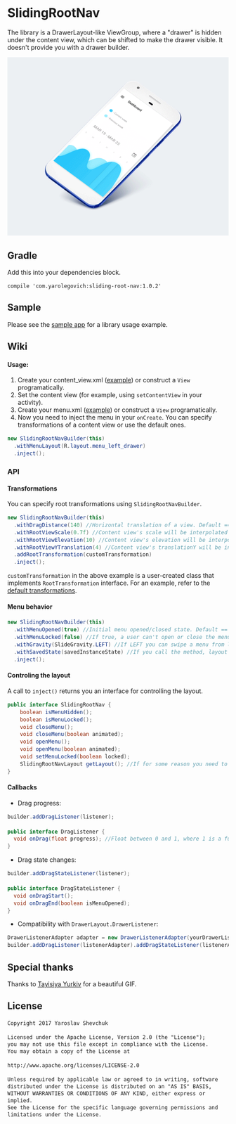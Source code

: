 # SlidingRootNav

The library is a DrawerLayout-like ViewGroup, where a "drawer" is hidden under the content view, which can be shifted to make the drawer visible. It doesn't provide you with a drawer builder.

![GifSample](art/sample.gif)

## Gradle 
Add this into your dependencies block.
```
compile 'com.yarolegovich:sliding-root-nav:1.0.2'
```
## Sample
Please see the [sample app](sample/src/main/java/com/yarolegovich/slidingrootnav/sample) for a library usage example.

## Wiki
#### Usage:
 1. Create your content_view.xml ([example](sample/src/main/res/layout/activity_main.xml)) or construct a `View` programatically.
 2. Set the content view (for example, using `setContentView` in your activity).
 3. Create your menu.xml ([example](sample/src/main/res/layout/menu_left_drawer.xml)) or construct a `View` programatically.
 4. Now you need to inject the menu in your `onCreate`. You can specify transformations of a content view or use the default ones. 
```java
new SlidingRootNavBuilder(this)
  .withMenuLayout(R.layout.menu_left_drawer)
  .inject();
```

### API
#### Transformations
You can specify root transformations using `SlidingRootNavBuilder`.
```java
new SlidingRootNavBuilder(this)
  .withDragDistance(140) //Horizontal translation of a view. Default == 180dp
  .withRootViewScale(0.7f) //Content view's scale will be interpolated between 1f and 0.7f. Default == 0.65f;
  .withRootViewElevation(10) //Content view's elevation will be interpolated between 0 and 10dp. Default == 8.
  .withRootViewYTranslation(4) //Content view's translationY will be interpolated between 0 and 4. Default == 0
  .addRootTransformation(customTransformation)
  .inject();
```
`customTransformation` in the above example is a user-created class that implements `RootTransformation` interface. For an example, refer to the [default transformations](library/src/main/java/com/yarolegovich/slidingrootnav/transform). 

#### Menu behavior
```java
new SlidingRootNavBuilder(this)
  .withMenuOpened(true) //Initial menu opened/closed state. Default == false
  .withMenuLocked(false) //If true, a user can't open or close the menu. Default == false.
  .withGravity(SlideGravity.LEFT) //If LEFT you can swipe a menu from left to right, if RIGHT - the direction is opposite. 
  .withSavedState(savedInstanceState) //If you call the method, layout will restore its opened/closed state
  .inject();
```
#### Controling the layout
A call to `inject()` returns you an interface for controlling the layout.
```java
public interface SlidingRootNav {
    boolean isMenuHidden();
    boolean isMenuLocked();
    void closeMenu();
    void closeMenu(boolean animated);
    void openMenu();
    void openMenu(boolean animated);
    void setMenuLocked(boolean locked);
    SlidingRootNavLayout getLayout(); //If for some reason you need to work directly with layout - you can
}
```

#### Callbacks
* Drag progress:
```java
builder.addDragListener(listener);

public interface DragListener {
  void onDrag(float progress); //Float between 0 and 1, where 1 is a fully visible menu
}

```
* Drag state changes:
```java
builder.addDragStateListener(listener);

public interface DragStateListener {
  void onDragStart();
  void onDragEnd(boolean isMenuOpened);
}
```

* Compatibility with `DrawerLayout.DrawerListener`:
```java
DrawerListenerAdapter adapter = new DrawerListenerAdapter(yourDrawerListener, viewToPassAsDrawer);
builder.addDragListener(listenerAdapter).addDragStateListener(listenerAdapter);
```

## Special thanks
Thanks to [Tayisiya Yurkiv](https://www.behance.net/yurkivt) for a beautiful GIF.

## License
```
Copyright 2017 Yaroslav Shevchuk

Licensed under the Apache License, Version 2.0 (the "License");
you may not use this file except in compliance with the License.
You may obtain a copy of the License at

http://www.apache.org/licenses/LICENSE-2.0

Unless required by applicable law or agreed to in writing, software
distributed under the License is distributed on an "AS IS" BASIS,
WITHOUT WARRANTIES OR CONDITIONS OF ANY KIND, either express or implied.
See the License for the specific language governing permissions and
limitations under the License.
```
